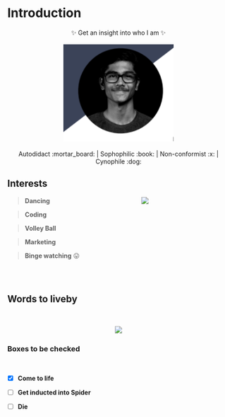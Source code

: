 # Introduction

<p align="center">
  ✨ Get an insight into who I am ✨<br>
  <br>
  <img width="250"  src="my image.png">
  <br>
  <br> 
    Autodidact :mortar_board:
	| Sophophilic :book:
	| Non-conformist :x:
	| Cynophile :dog:<br>

</p>

## Interests
<img width="200"  src="https://www.thefix.com/sites/default/files/styles/article/public/hobbies%20mage1-26%20copy_0.jpg" align="right">

> **Dancing**

> **Coding**

> **Volley Ball**

> **Marketing**

> **Binge watching** :stuck_out_tongue:
<br>
<br>

## Words to liveby

<br>
<p align="center">
	<img src="https://cdn.motivationgrid.com/wp-content/uploads/2017/11/Harvey-Specter.jpg" >
</p>

### Boxes to be checked 
<br>

- [x] **__Come to life__**
- [ ] **__Get inducted into Spider__**
- [ ] **__Die__**







